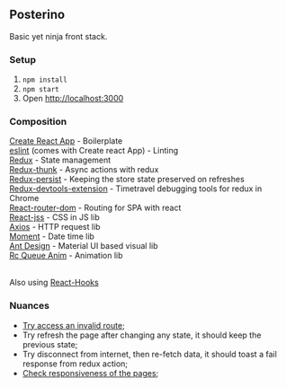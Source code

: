 ## Posterino

Basic yet ninja front stack.

### Setup

1. `npm install`
2. `npm start`
3. Open [http://localhost:3000](http://localhost:3000)

### Composition

[Create React App](https://facebook.github.io/create-react-app/docs/getting-started) - Boilerplate <br/>
[eslint](https://eslint.org/) (comes with Create react App) - Linting <br/>
[Redux](https://react-redux.js.org/) - State management <br/>
[Redux-thunk](https://github.com/reduxjs/redux-thunk) - Async actions with redux <br/>
[Redux-persist](https://github.com/rt2zz/redux-persist) - Keeping the store state preserved on refreshes <br/>
[Redux-devtools-extension](https://github.com/zalmoxisus/redux-devtools-extension) - Timetravel debugging tools for redux in Chrome <br/>
[React-router-dom](https://reacttraining.com/react-router/web/guides/quick-start) - Routing for SPA with react <br/>
[React-jss](https://github.com/cssinjs/react-jss) - CSS in JS lib <br/>
[Axios](https://github.com/axios/axios) - HTTP request lib <br/>
[Moment](https://momentjs.com/) - Date time lib <br/>
[Ant Design](https://ant.design/) - Material UI based visual lib <br/>
[Rc Queue Anim](https://www.npmjs.com/package/rc-queue-anim) - Animation lib <br/><br/>

Also using [React-Hooks](https://reactjs.org/docs/hooks-intro.html)

### Nuances

- [Try access an invalid route](http://localhost:3000/posts/1500);
- Try refresh the page after changing any state, it should keep the previous state;
- Try disconnect from internet, then re-fetch data, it should toast a fail response from redux action;
- [Check responsiveness of the pages](http://localhost:3000/posts/1);
